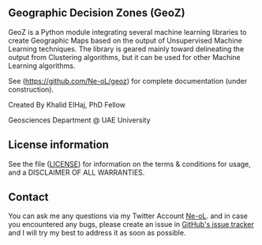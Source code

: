 ## Geographic Decision Zones (GeoZ)


GeoZ is a Python module integrating several machine learning libraries to create Geographic Maps based on the output of 
Unsupervised Machine Learning techniques. The library is geared mainly toward delineating the output from Clustering 
algorithms, but it can be used for other Machine Learning algorithms.

See (https://github.com/Ne-oL/geoz) for complete documentation (under construction).




Created By Khalid ElHaj, PhD Fellow

Geosciences Department @ UAE University

## License information

See the file ([LICENSE](https://github.com/Ne-oL/geoz/blob/main/LICENSE)) for information on the terms & conditions for usage, and a DISCLAIMER OF ALL WARRANTIES.

## Contact

You can ask me any questions via my Twitter Account [Ne-oL](https://twitter.com/Ne_oL). and in case you encountered any bugs, please create an issue in [GitHub's issue tracker](https://github.com/Ne-oL/geoz/issues) and I will try my best to address it as soon as possible. 
